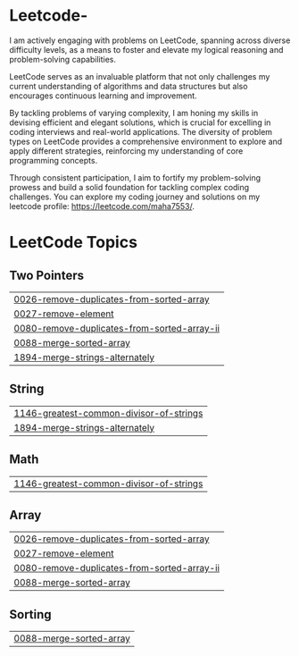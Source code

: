 # Leetcode-

I am actively engaging with problems on LeetCode, spanning across diverse difficulty levels,
as a means to foster and elevate my logical reasoning and problem-solving capabilities. 

LeetCode serves as an invaluable platform that not only challenges my current understanding of
algorithms and data structures but also encourages continuous learning and improvement. 

By tackling problems of varying complexity, I am honing my skills in devising efficient and elegant solutions,
which is crucial for excelling in coding interviews and real-world applications. The diversity of problem types on
LeetCode provides a comprehensive environment to explore and apply different strategies, reinforcing my understanding
of core programming concepts.

Through consistent participation, I aim to fortify my problem-solving prowess and build a solid foundation for 
tackling complex coding challenges. You can explore my coding journey and solutions on my leetcode profile: https://leetcode.com/maha7553/.

<!---LeetCode Topics Start-->
# LeetCode Topics
## Two Pointers
|  |
| ------- |
| [0026-remove-duplicates-from-sorted-array](https://github.com/maha123m/Leetcode-/tree/master/0026-remove-duplicates-from-sorted-array) |
| [0027-remove-element](https://github.com/maha123m/Leetcode-/tree/master/0027-remove-element) |
| [0080-remove-duplicates-from-sorted-array-ii](https://github.com/maha123m/Leetcode-/tree/master/0080-remove-duplicates-from-sorted-array-ii) |
| [0088-merge-sorted-array](https://github.com/maha123m/Leetcode-/tree/master/0088-merge-sorted-array) |
| [1894-merge-strings-alternately](https://github.com/maha123m/Leetcode-/tree/master/1894-merge-strings-alternately) |
## String
|  |
| ------- |
| [1146-greatest-common-divisor-of-strings](https://github.com/maha123m/Leetcode-/tree/master/1146-greatest-common-divisor-of-strings) |
| [1894-merge-strings-alternately](https://github.com/maha123m/Leetcode-/tree/master/1894-merge-strings-alternately) |
## Math
|  |
| ------- |
| [1146-greatest-common-divisor-of-strings](https://github.com/maha123m/Leetcode-/tree/master/1146-greatest-common-divisor-of-strings) |
## Array
|  |
| ------- |
| [0026-remove-duplicates-from-sorted-array](https://github.com/maha123m/Leetcode-/tree/master/0026-remove-duplicates-from-sorted-array) |
| [0027-remove-element](https://github.com/maha123m/Leetcode-/tree/master/0027-remove-element) |
| [0080-remove-duplicates-from-sorted-array-ii](https://github.com/maha123m/Leetcode-/tree/master/0080-remove-duplicates-from-sorted-array-ii) |
| [0088-merge-sorted-array](https://github.com/maha123m/Leetcode-/tree/master/0088-merge-sorted-array) |
## Sorting
|  |
| ------- |
| [0088-merge-sorted-array](https://github.com/maha123m/Leetcode-/tree/master/0088-merge-sorted-array) |
<!---LeetCode Topics End-->